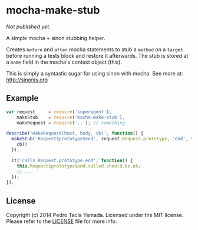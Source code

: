mocha-make-stub
===============

_Not published yet._

A simple mocha + sinon stubbing helper.

Creates `before` and `after` mocha statements to stub a `method` on a `target`
before running a tests block and restore it afterwards. The stub is stored at a
`name` field in the mocha's context object (this).

This is simply a syntastic sugar for using sinon with mocha. See more at:
http://sinonjs.org

## Example

```javascript
var request     = require('superagent'),
    makeStub    = require('mocha-make-stub'),
    makeRequest = require('..'); // something

describe('makeRequest(host, body, cb)', function() {
  makeStub('Request$prototype$end', request.Request.prototype, 'end', function(cb) {
    cb()
  });

  it('calls Request.prototype.end', function() {
    this.Request$prototype$end.called.should.be.ok;
    // ...
  });
});
```

## License
Copyright (c) 2014 Pedro Tacla Yamada. Licensed under the MIT license.
Please refer to the [LICENSE](LICENSE) file for more info.
